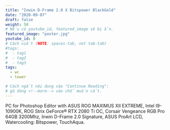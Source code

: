 ```yaml
---
title: "Inwin D-Frame 2.0 X Bitspower BlackGold"
date: "2020-09-07"
draft: false
weight: 50
# Nếu có youtube_id, featured_image sẽ bị ẩn.
featured_image: "poster.jpg"
youtube_id: 0
# Cách viết (NOTE: spaces-tab, not tab-tab)
#tags:
#  - tag1
#  - tag2
#  - tag3
tags:
  - wc
  - tower

# Cách ngắt nội dung vào "Continue Reading":
# gõ dòng <!--more--> vào chỗ muốn cắt.
---
```


PC for Photoshop Editor with ASUS ROG MAXIMUS XII EXTREME, Intel I9-10900K, ROG Strix GeForce® RTX 2080 Ti OC, Corsair Vengeance RGB Pro 64GB 3200Mhz, Inwin D-Frame 2.0 Signature, ASUS ProArt LCD, Watercooling: Bitspower, TouchAqua.